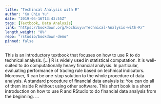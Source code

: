 ```yaml
---
title: "Techincal Analysis with R"
author: "Ko Chiu Yu"
date: "2019-04-16T13:43:55Z"
tags: [Textbook, Data Analysis]
link: "https://bookdown.org/kochiuyu/Technical-Analysis-with-R/"
length_weight: "8%"
repo: "rstudio/bookdown-demo"
pinned: false
---
```


This is an introductory textbook that focuses on how to use R to do technical analysis. [...] R is widely used in statistical computation. It is well-suited to do computationally heavy financial analysis. In particular, evaluating performance of trading rule based on technical indicators. Moreover, R can be one-stop solution to the whole procedure of data analysis. A standard procedure of financial data analysis is: You can do all of them inside R without using other software. This short book is a short introduction on how to use R and RStudio to do financial data analysis from the beginning.  ...
